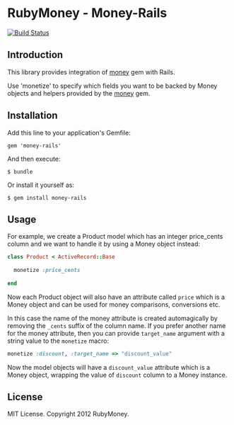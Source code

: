 # RubyMoney - Money-Rails

[![Build Status](https://secure.travis-ci.org/RubyMoney/money-rails.png?branch=master)](http://travis-ci.org/RubyMoney/money-rails)

## Introduction

This library provides integration of [money](http://github.com/Rubymoney/money) gem with Rails.

Use 'monetize' to specify which fields you want to be backed by
Money objects and helpers provided by the [money](http://github.com/Rubymoney/money)
gem.

## Installation

Add this line to your application's Gemfile:

    gem 'money-rails'

And then execute:

    $ bundle

Or install it yourself as:

    $ gem install money-rails


## Usage

For example, we create a Product model which has an integer price_cents column
and we want to handle it by using a Money object instead:

```ruby
class Product < ActiveRecord::Base
  
  monetize :price_cents
  
end
```

Now each Product object will also have an attribute called ```price``` which
is a Money object and can be used for money comparisons, conversions etc.

In this case the name of the money attribute is created automagically by removing the
```_cents``` suffix of the column name. If you prefer another name for the
money attribute, then you can provide ```target_name``` argument with a string
value to the ```monetize``` macro:

```ruby
monetize :discount, :target_name => "discount_value"
```

Now the model objects will have a ```discount_value``` attribute which
is a Money object, wrapping the value of ```discount``` column to a
Money instance.

## License

MIT License. Copyright 2012 RubyMoney.
